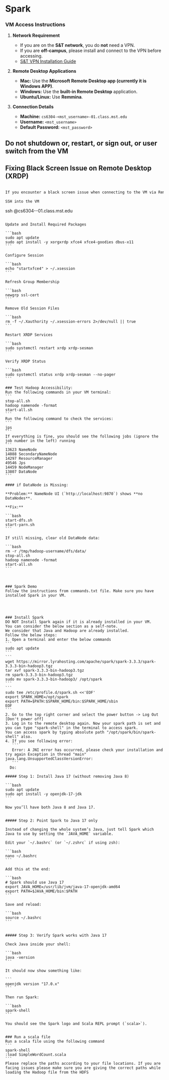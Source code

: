 # Spark

### VM Access Instructions

1. **Network Requirement**

   * If you are on the **S\&T network**, you do **not** need a VPN.
   * If you are **off-campus**, please install and connect to the VPN before accessing.
   * [S\&T VPN Installation Guide](https://it.mst.edu/services/vpn/)

2. **Remote Desktop Applications**

   * **Mac:** Use the **Microsoft Remote Desktop app (currently it is Windows APP)**.
   * **Windows:** Use the **built-in Remote Desktop** application.
   * **Ubuntu/Linux:** Use **Remmina**.

3. **Connection Details**

   * **Machine:** `cs6304-<mst_username>-01.class.mst.edu`
   * **Username:** `<mst_username>`
   * **Default Password:** `<mst_password>`
     
## Do not shutdown or, restart, or sign out, or user switch from the VM

## Fixing Black Screen Issue on Remote Desktop (XRDP)

````markdown

If you encounter a black screen issue when connecting to the VM via Remote Desktop, follow the steps below:

SSH into the VM
````
ssh <username>@cs6304-<username>-01.class.mst.edu
````

Update and Install Required Packages

```bash
sudo apt update
sudo apt install -y xorgxrdp xfce4 xfce4-goodies dbus-x11
```

Configure Session

```bash
echo "startxfce4" > ~/.xsession
```

Refresh Group Membership

```bash
newgrp ssl-cert
```

Remove Old Session Files

```bash
rm -f ~/.Xauthority ~/.xsession-errors 2>/dev/null || true
```

Restart XRDP Services

```bash
sudo systemctl restart xrdp xrdp-sesman
```

Verify XRDP Status

```bash
sudo systemctl status xrdp xrdp-sesman --no-pager
```

### Test Hadoop Accessibility:
Run the following commands in your VM terminal:
```
stop-all.sh
hadoop namenode -format
start-all.sh
```
Run the following command to check the services:
```
jps
```
If everything is fine, you should see the following jobs (ignore the job number in the left) running
```
13623 NameNode
14088 SecondaryNameNode
14297 ResourceManager
49546 Jps
14459 NodeManager
13807 DataNode
```

#### if DataNode is Missing:

**Problem:** NameNode UI (`http://localhost:9870`) shows **no DataNodes**.

**Fix:**

```bash
start-dfs.sh
start-yarn.sh
```

If still missing, clear old DataNode data:

```bash
rm -r /tmp/hadoop-username/dfs/data/
stop-all.sh
hadoop namenode -format
start-all.sh
```



### Spark Demo
Follow the instructions from commands.txt file. Make sure you have installed Spark in your VM.




### Install Spark
DO NOT Install Spark again if it is already installed in your VM.  
You can consider the below section as a self-note.  
We consider that Java and Hadoop are already installed.
Follow the below steps:
1. Open a terminal and enter the below commands
```
sudo apt update
```
```
wget https://mirror.lyrahosting.com/apache/spark/spark-3.3.3/spark-3.3.3-bin-hadoop3.tgz
tar xvf spark-3.3.3-bin-hadoop3.tgz
rm spark-3.3.3-bin-hadoop3.tgz
sudo mv spark-3.3.3-bin-hadoop3/ /opt/spark 
```
```
sudo tee /etc/profile.d/spark.sh <<'EOF'
export SPARK_HOME=/opt/spark
export PATH=$PATH:$SPARK_HOME/bin:$SPARK_HOME/sbin
EOF
```
2. Go to the top right corner and select the power button -> Log Out [Don't power off]
3. Log in to the remote desktop again. Now your spark path is set and you can type "spark-shell" in the terminal to access spark.
You can access spark by typing absolute path "/opt/spark/bin/spark-shell" also.
4. If you see following error:
   ```
   Error: A JNI error has occurred, please check your installation and try again Exception in thread "main" java.lang.UnsupportedClassVersionError:
   ```
  Do:

##### Step 1: Install Java 17 (without removing Java 8)

```bash
sudo apt update
sudo apt install -y openjdk-17-jdk
```

Now you’ll have both Java 8 and Java 17.


##### Step 2: Point Spark to Java 17 only

Instead of changing the whole system’s Java, just tell Spark which Java to use by setting the `JAVA_HOME` variable.

Edit your `~/.bashrc` (or `~/.zshrc` if using zsh):

```bash
nano ~/.bashrc
```

Add this at the end:

```bash
# Spark should use Java 17
export JAVA_HOME=/usr/lib/jvm/java-17-openjdk-amd64
export PATH=$JAVA_HOME/bin:$PATH
```

Save and reload:

```bash
source ~/.bashrc
```


##### Step 3: Verify Spark works with Java 17

Check Java inside your shell:

```bash
java -version
```

It should now show something like:

```
openjdk version "17.0.x"
```

Then run Spark:

```bash
spark-shell
```

You should see the Spark logo and Scala REPL prompt (`scala>`).


### Run a scala file
Run a scala file using the following command 
```
spark-shell
:load SimpleWordCount.scala
```
Please replace the paths according to your file locations. If you are facing issues please make sure you are giving the correct paths while loading the Hadoop file from the HDFS
